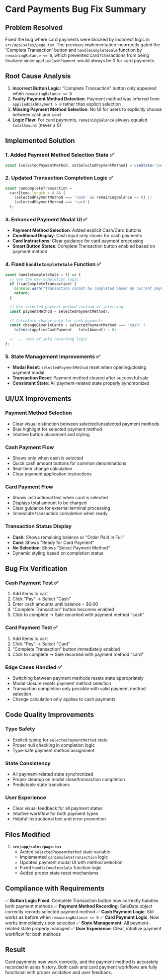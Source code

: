 # Card Payments Bug Fix Summary

## Problem Resolved
Fixed the bug where card payments were blocked by incorrect logic in `src/app/sales/page.tsx`. The previous implementation incorrectly gated the 'Complete Transaction' button and `handleCompleteSale` function by `remainingBalance <= 0`, which prevented card transactions from being finalized since `appliedCashPayment` would always be 0 for card payments.

## Root Cause Analysis
1. **Incorrect Button Logic**: "Complete Transaction" button only appeared when `remainingBalance <= 0`
2. **Faulty Payment Method Detection**: Payment method was inferred from `appliedCashPayment > 0` rather than explicit selection
3. **Missing Payment Method Selection**: No UI for users to explicitly choose between cash and card
4. **Logic Flaw**: For card payments, `remainingBalance` always equaled `totalAmount` (never ≤ 0)

## Implemented Solution

### 1. Added Payment Method Selection State ✅
```typescript
const [selectedPaymentMethod, setSelectedPaymentMethod] = useState<'cash' | 'card' | null>(null);
```

### 2. Updated Transaction Completion Logic ✅
```typescript
const canCompleteTransaction = 
  cartItems.length > 0 && (
    (selectedPaymentMethod === 'cash' && remainingBalance <= 0) ||
    (selectedPaymentMethod === 'card')
  );
```

### 3. Enhanced Payment Modal UI ✅
- **Payment Method Selection**: Added explicit Cash/Card buttons
- **Conditional Display**: Cash input only shows for cash payments
- **Card Instructions**: Clear guidance for card payment processing
- **Smart Button States**: Complete Transaction button enabled based on payment method

### 4. Fixed `handleCompleteSale` Function ✅
```typescript
const handleCompleteSale = () => {
  // Use the new completion logic
  if (!canCompleteTransaction) {
    console.warn("Transaction cannot be completed based on current payment state.");
    return;
  }

  // Use selected payment method instead of inferring
  const paymentMethod = selectedPaymentMethod!;
  
  // Calculate change only for cash payments
  const changeGivenInCents = selectedPaymentMethod === 'cash' ? 
    toCents(appliedCashPayment - totalAmount) : 0;
  
  // ... rest of sale recording logic
};
```

### 5. State Management Improvements ✅
- **Modal Reset**: `selectedPaymentMethod` reset when opening/closing payment modal
- **Transaction Reset**: Payment method cleared after successful sale
- **Consistent State**: All payment-related state properly synchronized

## UI/UX Improvements

### Payment Method Selection
- Clear visual distinction between selected/unselected payment methods
- Blue highlight for selected payment method
- Intuitive button placement and styling

### Cash Payment Flow
- Shows only when cash is selected
- Quick cash amount buttons for common denominations
- Real-time change calculation
- Clear payment application instructions

### Card Payment Flow
- Shows instructional text when card is selected
- Displays total amount to be charged
- Clear guidance for external terminal processing
- Immediate transaction completion when ready

### Transaction Status Display
- **Cash**: Shows remaining balance or "Order Paid In Full"
- **Card**: Shows "Ready for Card Payment"
- **No Selection**: Shows "Select Payment Method"
- Dynamic styling based on completion status

## Bug Fix Verification

### Cash Payment Test ✅
1. Add items to cart
2. Click "Pay" → Select "Cash"
3. Enter cash amounts until balance = $0.00
4. "Complete Transaction" button becomes enabled
5. Click to complete → Sale recorded with payment method "cash"

### Card Payment Test ✅
1. Add items to cart  
2. Click "Pay" → Select "Card"
3. "Complete Transaction" button immediately enabled
4. Click to complete → Sale recorded with payment method "card"

### Edge Cases Handled ✅
- Switching between payment methods resets state appropriately
- Modal closure resets payment method selection
- Transaction completion only possible with valid payment method selection
- Change calculation only applies to cash payments

## Code Quality Improvements

### Type Safety
- Explicit typing for `selectedPaymentMethod` state
- Proper null checking in completion logic
- Type-safe payment method assignment

### State Consistency
- All payment-related state synchronized
- Proper cleanup on modal close/transaction completion
- Predictable state transitions

### User Experience
- Clear visual feedback for all payment states
- Intuitive workflow for both payment types
- Helpful instructional text and error prevention

## Files Modified

1. **`src/app/sales/page.tsx`**
   - Added `selectedPaymentMethod` state variable
   - Implemented `canCompleteTransaction` logic
   - Updated payment modal UI with method selection
   - Fixed `handleCompleteSale` function logic
   - Added proper state reset mechanisms

## Compliance with Requirements

✅ **Button Logic Fixed**: Complete Transaction button now correctly handles both payment methods
✅ **Payment Method Recording**: SaleData object correctly records selected payment method
✅ **Cash Payment Logic**: Still works as before when `remainingBalance <= 0`
✅ **Card Payment Logic**: Now works immediately upon selection
✅ **State Management**: All payment-related state properly managed
✅ **User Experience**: Clear, intuitive payment workflow for both methods

## Result
Card payments now work correctly, and the payment method is accurately recorded in sales history. Both cash and card payment workflows are fully functional with proper validation and user feedback.